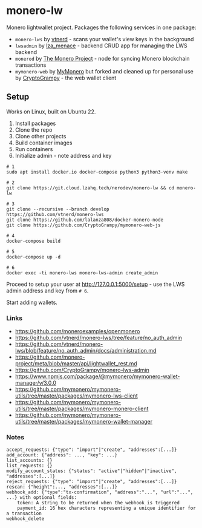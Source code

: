 # monero-lw

Monero lightwallet project. Packages the following services in one package:

* `monero-lws` by [vtnerd](https://github.com/vtnerd/monero-lws) - scans your wallet's view keys in the background
* `lwsadmin` by [lza_menace](https://lzahq.tech) - backend CRUD app for managing the LWS backend
* `monerod` by [The Monero Project](https://github.com/monero-project/monero) - node for syncing Monero blockchain transactions
* `mymonero-web` by [MyMonero](https://mymonero.com) but forked and cleaned up for personal use by [CryptoGrampy](https://github.com/CryptoGrampy/mymonero-web-js) - the web wallet client


## Setup

Works on Linux, built on Ubuntu 22.

1. Install packages
2. Clone the repo
3. Clone other projects
4. Build container images
5. Run containers
6. Initialize admin - note address and key

```
# 1
sudo apt install docker.io docker-compose python3 python3-venv make

# 2
git clone https://git.cloud.lzahq.tech/nerodev/monero-lw && cd monero-lw

# 3
git clone --recursive --branch develop https://github.com/vtnerd/monero-lws
git clone https://github.com/lalanza808/docker-monero-node
git clone https://github.com/CryptoGrampy/mymonero-web-js

# 4
docker-compose build

# 5
docker-compose up -d

# 6
docker exec -ti monero-lws monero-lws-admin create_admin
```

Proceed to setup your user at http://127.0.0.1:5000/setup - use the LWS admin address and key from `# 6`.

Start adding wallets.


### Links

* https://github.com/moneroexamples/openmonero
* https://github.com/vtnerd/monero-lws/tree/feature/no_auth_admin
* https://github.com/vtnerd/monero-lws/blob/feature/no_auth_admin/docs/administration.md
* https://github.com/monero-project/meta/blob/master/api/lightwallet_rest.md
* https://github.com/CryptoGrampy/monero-lws-admin
* https://www.npmjs.com/package/@mymonero/mymonero-wallet-manager/v/3.0.0
* https://github.com/mymonero/mymonero-utils/tree/master/packages/mymonero-lws-client
* https://github.com/mymonero/mymonero-utils/tree/master/packages/mymonero-monero-client
* https://github.com/mymonero/mymonero-utils/tree/master/packages/mymonero-wallet-manager

### Notes

```
accept_requests: {"type": "import"|"create", "addresses":[...]}
add_account: {"address": ..., "key": ...}
list_accounts: {}
list_requests: {}
modify_account_status: {"status": "active"|"hidden"|"inactive", "addresses":[...]}
reject_requests: {"type": "import"|"create", "addresses":[...]}
rescan: {"height":..., "addresses":[...]}
webhook_add: {"type":"tx-confirmation", "address":"...", "url":"...", ...} with optional fields:
    token: A string to be returned when the webhook is triggered
    payment_id: 16 hex characters representing a unique identifier for a transaction
webhook_delete
```